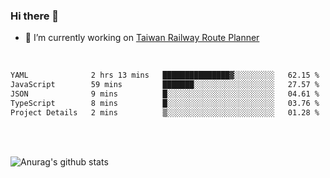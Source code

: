 ### Hi there 👋

- 🔭 I’m currently working on [Taiwan Railway Route Planner](https://github.com/Taiwan-Railway-Route-Planner)

<br/>

<!--START_SECTION:waka-->

```txt
YAML              2 hrs 13 mins   ███████████████▓░░░░░░░░░   62.15 %
JavaScript        59 mins         ███████░░░░░░░░░░░░░░░░░░   27.57 %
JSON              9 mins          █░░░░░░░░░░░░░░░░░░░░░░░░   04.61 %
TypeScript        8 mins          █░░░░░░░░░░░░░░░░░░░░░░░░   03.76 %
Project Details   2 mins          ▒░░░░░░░░░░░░░░░░░░░░░░░░   01.28 %
```

<!--END_SECTION:waka-->

<br/>
<br/>

![Anurag's github stats](https://github-readme-stats.vercel.app/api?username=DepickereSven&show_icons=true&theme=tokyonight)



<!--
**DepickereSven/DepickereSven** is a ✨ _special_ ✨ repository because its `README.md` (this file) appears on your GitHub profile.

Here are some ideas to get you started:

- 🔭 I’m currently working on ...
- 🌱 I’m currently learning ...
- 👯 I’m looking to collaborate on ...
- 🤔 I’m looking for help with ...
- 💬 Ask me about ...
- 📫 How to reach me: ...
- 😄 Pronouns: ...
- ⚡ Fun fact: ...
-->
